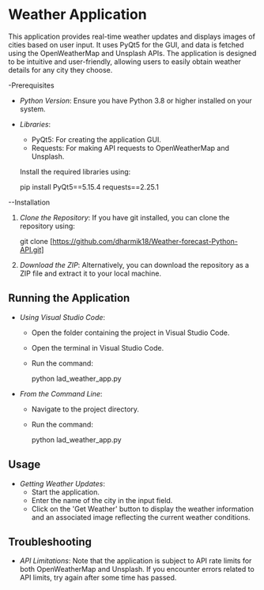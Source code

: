 # Weather Application
This application provides real-time weather updates and displays images of cities based on user input. It uses PyQt5 for the GUI, and data is fetched using the OpenWeatherMap and Unsplash APIs. The application is designed to be intuitive and user-friendly, allowing users to easily obtain weather details for any city they choose.

-Prerequisites
- *Python Version*: Ensure you have Python 3.8 or higher installed on your system.
- *Libraries*:
  - PyQt5: For creating the application GUI.
  - Requests: For making API requests to OpenWeatherMap and Unsplash.

  Install the required libraries using:
  
  pip install PyQt5==5.15.4 requests==2.25.1
  

--Installation
1. *Clone the Repository*: If you have git installed, you can clone the repository using:
   
   git clone [https://github.com/dharmik18/Weather-forecast-Python-API.git]
   
  

2. *Download the ZIP*: Alternatively, you can download the repository as a ZIP file and extract it to your local machine.

## Running the Application
- *Using Visual Studio Code*:
  - Open the folder containing the project in Visual Studio Code.
  - Open the terminal in Visual Studio Code.
  - Run the command:
    
    python lad_weather_app.py
    
- *From the Command Line*:
  - Navigate to the project directory.
  - Run the command:
    
    python lad_weather_app.py
    

## Usage
- *Getting Weather Updates*:
  - Start the application.
  - Enter the name of the city in the input field.
  - Click on the 'Get Weather' button to display the weather information and an associated image reflecting the current weather conditions.

## Troubleshooting
- *API Limitations*: Note that the application is subject to API rate limits for both OpenWeatherMap and Unsplash. If you encounter errors related to API limits, try again after some time has passed.

